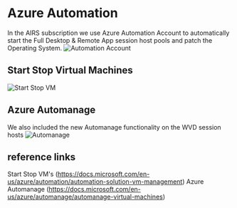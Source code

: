 
# Azure Automation

In the AIRS subscription we use Azure Automation Account to automatically start the Full Desktop & Remote App session host pools and patch the Operating System.
![Automation Account](https://chlams.blob.core.windows.net/public/reddogproductions/pics/automation/automation.png)

## Start Stop Virtual Machines

![Start Stop VM](https://chlams.blob.core.windows.net/public/reddogproductions/pics/automation/startstop.png)

## Azure Automanage

We also included the new Automanage functionality on the WVD session hosts
![Automanage](https://chlams.blob.core.windows.net/public/reddogproductions/pics/automation/automanage.png)

## reference links

Start Stop VM's (<https://docs.microsoft.com/en-us/azure/automation/automation-solution-vm-management>)
Azure Automanage (<https://docs.microsoft.com/en-us/azure/automanage/automanage-virtual-machines>)

